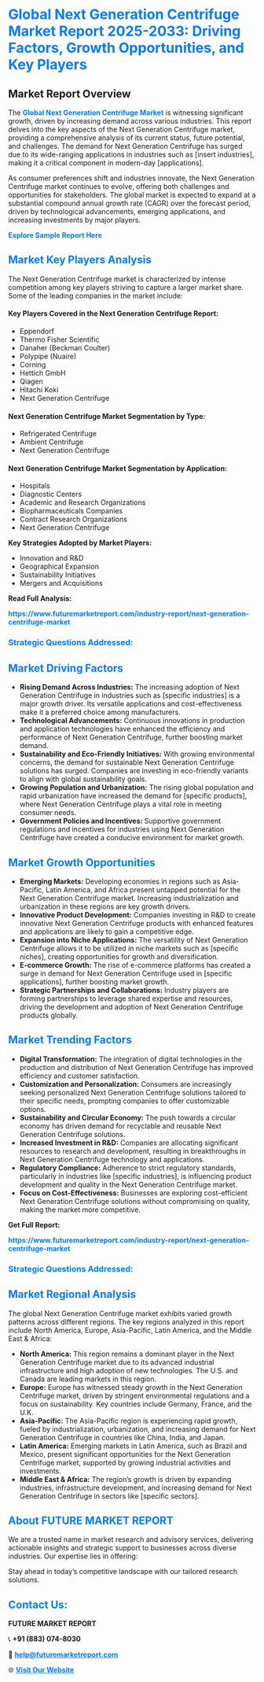 <h1 style="color: #007BFF;">Global Next Generation Centrifuge Market Report 2025-2033: Driving Factors, Growth Opportunities, and Key Players</h1>

<section id="overview">
<h2>Market Report Overview</h2>
<p>The <a href="https://www.futuremarketreport.com/industry-report/next-generation-centrifuge-market" style="color: #007BFF; text-decoration: none;"><strong>Global Next Generation Centrifuge Market</strong></a> is witnessing significant growth, driven by increasing demand across various industries. This report delves into the key aspects of the Next Generation Centrifuge market, providing a comprehensive analysis of its current status, future potential, and challenges. The demand for Next Generation Centrifuge has surged due to its wide-ranging applications in industries such as [insert industries], making it a critical component in modern-day [applications].</p>
<p>As consumer preferences shift and industries innovate, the Next Generation Centrifuge market continues to evolve, offering both challenges and opportunities for stakeholders. The global market is expected to expand at a substantial compound annual growth rate (CAGR) over the forecast period, driven by technological advancements, emerging applications, and increasing investments by major players.</p>
</section>

<section id="overview">
<p><a href="https://www.futuremarketreport.com/request-sample/reportId=98908" style="color: #007BFF; text-decoration: none;"><strong>Explore Sample Report Here</strong></a></p>
</section>

<section id="key-players">
<h2 style="color: #007BFF;">Market Key Players Analysis</h2>
<p>The Next Generation Centrifuge market is characterized by intense competition among key players striving to capture a larger market share. Some of the leading companies in the market include:</p>
<h4>Key Players Covered in the Next Generation Centrifuge Report:</h4>
<ul><li>Eppendorf</li><li>Thermo Fisher Scientific</li><li>Danaher (Beckman Coulter)</li><li>Polypipe (Nuaire)</li><li>Corning</li><li>Hettich GmbH</li><li>Qiagen</li><li>Hitachi Koki</li><li>Next Generation Centrifuge</li></ul>
<h4>Next Generation Centrifuge Market Segmentation by Type:</h4>
<ul><li>Refrigerated Centrifuge</li><li>Ambient Centrifuge</li><li>Next Generation Centrifuge</li></ul>

<h4>Next Generation Centrifuge Market Segmentation by Application:</h4>
<ul><li>Hospitals</li><li>Diagnostic Centers</li><li>Academic and Research Organizations</li><li>Biopharmaceuticals Companies</li><li>Contract Research Organizations</li><li>Next Generation Centrifuge</li></ul>
<p><strong>Key Strategies Adopted by Market Players:</strong></p>
<ul>
<li>Innovation and R&D</li>
<li>Geographical Expansion</li>
<li>Sustainability Initiatives</li>
<li>Mergers and Acquisitions</li>
</ul>
</section>

<section>
<p><strong>Read Full Analysis: </strong></p><a href="https://www.futuremarketreport.com/industry-report/next-generation-centrifuge-market" style="color: #007BFF; text-decoration: none;"><strong>https://www.futuremarketreport.com/industry-report/next-generation-centrifuge-market</strong></a>
<h3 style="color: #007BFF;">Strategic Questions Addressed:</h3>
</section>

<section id="driving-factors">
<h2 style="color: #007BFF;">Market Driving Factors</h2>
<ul>
<li><strong>Rising Demand Across Industries:</strong> The increasing adoption of Next Generation Centrifuge in industries such as [specific industries] is a major growth driver. Its versatile applications and cost-effectiveness make it a preferred choice among manufacturers.</li>
<li><strong>Technological Advancements:</strong> Continuous innovations in production and application technologies have enhanced the efficiency and performance of Next Generation Centrifuge, further boosting market demand.</li>
<li><strong>Sustainability and Eco-Friendly Initiatives:</strong> With growing environmental concerns, the demand for sustainable Next Generation Centrifuge solutions has surged. Companies are investing in eco-friendly variants to align with global sustainability goals.</li>
<li><strong>Growing Population and Urbanization:</strong> The rising global population and rapid urbanization have increased the demand for [specific products], where Next Generation Centrifuge plays a vital role in meeting consumer needs.</li>
<li><strong>Government Policies and Incentives:</strong> Supportive government regulations and incentives for industries using Next Generation Centrifuge have created a conducive environment for market growth.</li>
</ul>
</section>

<section id="growth-opportunities">
<h2 style="color: #007BFF;">Market Growth Opportunities</h2>
<ul>
<li><strong>Emerging Markets:</strong> Developing economies in regions such as Asia-Pacific, Latin America, and Africa present untapped potential for the Next Generation Centrifuge market. Increasing industrialization and urbanization in these regions are key growth drivers.</li>
<li><strong>Innovative Product Development:</strong> Companies investing in R&D to create innovative Next Generation Centrifuge products with enhanced features and applications are likely to gain a competitive edge.</li>
<li><strong>Expansion into Niche Applications:</strong> The versatility of Next Generation Centrifuge allows it to be utilized in niche markets such as [specific niches], creating opportunities for growth and diversification.</li>
<li><strong>E-commerce Growth:</strong> The rise of e-commerce platforms has created a surge in demand for Next Generation Centrifuge used in [specific applications], further boosting market growth.</li>
<li><strong>Strategic Partnerships and Collaborations:</strong> Industry players are forming partnerships to leverage shared expertise and resources, driving the development and adoption of Next Generation Centrifuge products globally.</li>
</ul>
</section>

<section id="trending-factors">
<h2 style="color: #007BFF;">Market Trending Factors</h2>
<ul>
<li><strong>Digital Transformation:</strong> The integration of digital technologies in the production and distribution of Next Generation Centrifuge has improved efficiency and customer satisfaction.</li>
<li><strong>Customization and Personalization:</strong> Consumers are increasingly seeking personalized Next Generation Centrifuge solutions tailored to their specific needs, prompting companies to offer customizable options.</li>
<li><strong>Sustainability and Circular Economy:</strong> The push towards a circular economy has driven demand for recyclable and reusable Next Generation Centrifuge solutions.</li>
<li><strong>Increased Investment in R&D:</strong> Companies are allocating significant resources to research and development, resulting in breakthroughs in Next Generation Centrifuge technology and applications.</li>
<li><strong>Regulatory Compliance:</strong> Adherence to strict regulatory standards, particularly in industries like [specific industries], is influencing product development and quality in the Next Generation Centrifuge market.</li>
<li><strong>Focus on Cost-Effectiveness:</strong> Businesses are exploring cost-efficient Next Generation Centrifuge solutions without compromising on quality, making the market more competitive.</li>
</ul>
</section>

<section>
<p><strong>Get Full Report: </strong></p><a href="https://www.futuremarketreport.com/industry-report/next-generation-centrifuge-market" style="color: #007BFF; text-decoration: none;"><strong>https://www.futuremarketreport.com/industry-report/next-generation-centrifuge-market</strong></a>
<h3 style="color: #007BFF;">Strategic Questions Addressed:</h3>
</section>


<section id="regional-analysis">
<h2 style="color: #007BFF;">Market Regional Analysis</h2>
<p>The global Next Generation Centrifuge market exhibits varied growth patterns across different regions. The key regions analyzed in this report include North America, Europe, Asia-Pacific, Latin America, and the Middle East & Africa:</p>
<ul>
<li><strong>North America:</strong> This region remains a dominant player in the Next Generation Centrifuge market due to its advanced industrial infrastructure and high adoption of new technologies. The U.S. and Canada are leading markets in this region.</li>
<li><strong>Europe:</strong> Europe has witnessed steady growth in the Next Generation Centrifuge market, driven by stringent environmental regulations and a focus on sustainability. Key countries include Germany, France, and the U.K.</li>
<li><strong>Asia-Pacific:</strong> The Asia-Pacific region is experiencing rapid growth, fueled by industrialization, urbanization, and increasing demand for Next Generation Centrifuge in countries like China, India, and Japan.</li>
<li><strong>Latin America:</strong> Emerging markets in Latin America, such as Brazil and Mexico, present significant opportunities for the Next Generation Centrifuge market, supported by growing industrial activities and investments.</li>
<li><strong>Middle East & Africa:</strong> The region’s growth is driven by expanding industries, infrastructure development, and increasing demand for Next Generation Centrifuge in sectors like [specific sectors].</li>
</ul>
</section>

<footer>
<h2 style="color: #007BFF;">About FUTURE MARKET REPORT</h2>
<p>We are a trusted name in market research and advisory services, delivering actionable insights and strategic support to businesses across diverse industries. Our expertise lies in offering:</p>

<p>Stay ahead in today’s competitive landscape with our tailored research solutions.</p>

<h2 style="color: #007BFF;">Contact Us:</h2>
<p><strong>FUTURE MARKET REPORT</strong></p>
<p>📞 <strong>+91 (883) 074-8030</strong></p>
<p>📧 <strong><a href="mailto:help@futuremarketreport.com" style="color: #007BFF;">help@futuremarketreport.com</a></strong></p>
<p>🌐 <strong><a href="https://www.futuremarketreport.com/" style="color: #007BFF;">Visit Our Website</a></strong></p>
</footer>